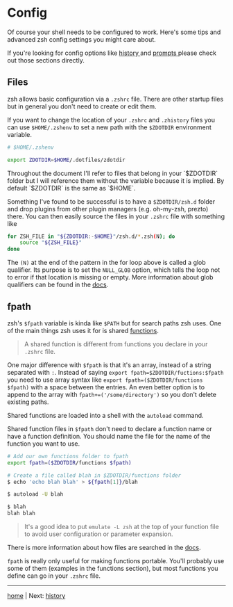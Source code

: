 # Config

Of course your shell needs to be configured to work.
Here's some tips and advanced zsh config settings you might care about.

If you're looking for config options like [ history ]( history.md ) and [ prompts ]( prompt.md ) please check out those sections directly.

## Files

zsh allows basic configuration via a `.zshrc` file.
There are other startup files but in general you don't need to create or edit them.

If you want to change the location of your `.zshrc` and `.zhistory` files you can use `$HOME/.zshenv` to set a new path with the `$ZDOTDIR` environment variable.

```bash
# $HOME/.zshenv

export ZDOTDIR=$HOME/.dotfiles/zdotdir
```

<aside class="notice">
Throughout the document I'll refer to files that belong in your `$ZDOTDIR` folder but I will reference them without the variable because it is implied.
By default `$ZDOTDIR` is the same as `$HOME`.
</aside>

Something I've found to be successful is to have a `$ZDOTDIR/zsh.d` folder and drop plugins from other plugin managers (e.g. oh-my-zsh, prezto) there.
You can then easily source the files in your `.zshrc` file with something like

```bash
for ZSH_FILE in "${ZDOTDIR:-$HOME}"/zsh.d/*.zsh(N); do
    source "${ZSH_FILE}"
done
```

The `(N)` at the end of the pattern in the for loop above is called a glob qualifier.
Its purpose is to set the `NULL_GLOB` option, which tells the loop not to error if that location is missing or empty. More information about glob qualifiers can be found in the [docs](http://zsh.sourceforge.net/Doc/Release/Expansion.html#Glob-Qualifiers).

## fpath

zsh's `$fpath` variable is kinda like `$PATH` but for search paths zsh uses.
One of the main things zsh uses it for is shared [functions](../helpers/functions.md).

> A shared function is different from functions you declare in your `.zshrc` file.

One major difference with `$fpath` is that it's an array, instead of a string separated with `:`.
Instead of saying `export fpath=$ZDOTDIR/fuctions:$fpath` you need to use array syntax like `export fpath=($ZDOTDIR/functions $fpath)` with a space between the entries.
An even better option is to append to the array with `fpath+=('/some/directory')` so you don't delete existing paths.

Shared functions are loaded into a shell with the `autoload` command.

Shared function files in `$fpath` don't need to declare a function name or have a function definition.
You should name the file for the name of the function you want to use.

```bash
# Add our own functions folder to fpath
export fpath=($ZDOTDIR/functions $fpath)

# Create a file called blah in $ZDOTDIR/functions folder
$ echo 'echo blah blah' > ${fpath[1]}/blah

$ autoload -U blah

$ blah
blah blah
```

> It's a good idea to put `emulate -L zsh` at the top of your function file to avoid user configuration or parameter expansion.

There is more information about how files are searched in the [docs](http://zsh.sourceforge.net/Doc/Release/Functions.html).

`fpath` is really only useful for making functions portable.
You'll probably use some of them (examples in the functions section), but most functions you define can go in your `.zshrc` file.

---

[home](../../README.md) | Next: [history](history.md)


